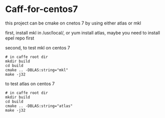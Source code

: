 # Caff-for-centos7

this project can be cmake on cnetos 7 by using either atlas or mkl

first,  install mkl in /usr/local/, or yum install atlas, maybe you need to install epel repo first


second, to test mkl on centos 7
```shel
# in caffe root dir
mkdir build
cd build
cmake .. -DBLAS:string="mkl"
make -j32
```

to test atlas on centos 7
```shell
# in caffe root dir
mkdir build
cd build
cmake .. -DBLAS:string="atlas"
make -j32
```
